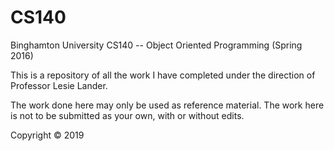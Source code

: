 # CS140

Binghamton University CS140 -- Object Oriented Programming (Spring 2016)

This is a repository of all the work I have completed under the direction of Professor Lesie Lander.

The work done here may only be used as reference material. The work here is not to be submitted as your own, with or without edits.

Copyright © 2019
